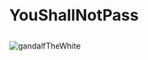 # YouShallNotPass

##

![gandalfTheWhite](https://s-media-cache-ak0.pinimg.com/736x/0b/31/f2/0b31f27545269f22770986485249686d.jpg)
